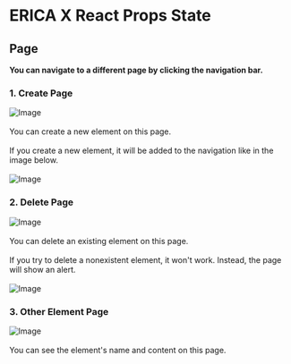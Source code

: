 # ERICA X React Props State

## Page 
<b>You can navigate to a different page by clicking the navigation bar.</b>
### 1. Create Page
![Image](https://github.com/user-attachments/assets/b2cf3fc1-5d6e-46f9-be34-71a2102b7ea5)
<br> 
<br>
You can create a new element on this page.
<br>
<br>
If you create a new element, it will be added to the navigation like in the image below.
<br>
<br>
![Image](https://github.com/user-attachments/assets/485efdc3-4975-47e1-9205-32828e2c69a8)
<br>
### 2. Delete Page
![Image](https://github.com/user-attachments/assets/0fc73664-2968-44f4-bc81-2108f2ada18a)
<br>
<br>
You can delete an existing element on this page.
<br>
<br>
If you try to delete a nonexistent element, it won't work. Instead, the page will show an alert.
<br>
<br> 
![Image](https://github.com/user-attachments/assets/05dbedf8-716f-4def-91cf-d26a358207d1)
<br>
### 3. Other Element Page
![Image](https://github.com/user-attachments/assets/965f121b-9b5c-46a6-bf55-a377c3ad5439)
<br>
<br>
You can see the element's name and content on this page.
